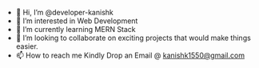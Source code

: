- 👋 Hi, I’m @developer-kanishk
- 👀 I’m interested in Web Development
- 🌱 I’m currently learning MERN Stack
- 💞️ I’m looking to collaborate on exciting projects that would make things easier.
- 📫 How to reach me Kindly Drop an Email @ kanishk1550@gmail.com

<!---
developer-kanishk/developer-kanishk is a ✨ special ✨ repository because its `README.md` (this file) appears on your GitHub profile.
You can click the Preview link to take a look at your changes.
--->
